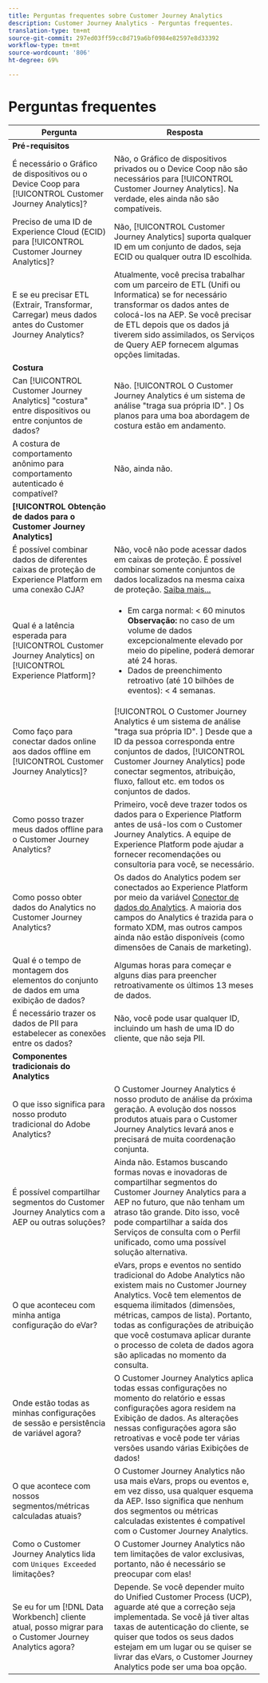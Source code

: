 ```yaml
---
title: Perguntas frequentes sobre Customer Journey Analytics
description: Customer Journey Analytics - Perguntas frequentes.
translation-type: tm+mt
source-git-commit: 297ed03ff59cc8d719a6bf0984e82597e8d33392
workflow-type: tm+mt
source-wordcount: '806'
ht-degree: 69%

---
```



# Perguntas frequentes

| Pergunta | Resposta |
| --- | --- |
| **Pré-requisitos** |  |
| É necessário o Gráfico de dispositivos ou o Device Coop para [!UICONTROL Customer Journey Analytics]? | Não, o Gráfico de dispositivos privados ou o Device Coop não são necessários para [!UICONTROL Customer Journey Analytics]. Na verdade, eles ainda não são compatíveis. |
| Preciso de uma ID de Experience Cloud (ECID) para [!UICONTROL Customer Journey Analytics]? | Não, [!UICONTROL Customer Journey Analytics] suporta qualquer ID em um conjunto de dados, seja ECID ou qualquer outra ID escolhida. |
| E se eu precisar ETL (Extrair, Transformar, Carregar) meus dados antes do Customer Journey Analytics? | Atualmente, você precisa trabalhar com um parceiro de ETL (Unifi ou Informatica) se for necessário transformar os dados antes de colocá-los na AEP. Se você precisar de ETL depois que os dados já tiverem sido assimilados, os Serviços de Query AEP fornecem algumas opções limitadas. |
| **Costura** |  |
| Can [!UICONTROL Customer Journey Analytics] &quot;costura&quot; entre dispositivos ou entre conjuntos de dados? | Não. [!UICONTROL O Customer Journey Analytics é um sistema de análise &quot;traga sua própria ID&quot;. ] Os planos para uma boa abordagem de costura estão em andamento. |
| A costura de comportamento anônimo para comportamento autenticado é compatível? | Não, ainda não. |
| **[!UICONTROL Obtenção de dados para o Customer Journey Analytics]** |  |
| É possível combinar dados de diferentes caixas de proteção de Experience Platform em uma conexão CJA? | Não, você não pode acessar dados em caixas de proteção. É possível combinar somente conjuntos de dados localizados na mesma caixa de proteção. [Saiba mais...](https://docs.adobe.com/content/help/en/analytics-platform/using/cja-connections/create-connection.html#select-sandbox-and-datasets) |
| Qual é a latência esperada para [!UICONTROL Customer Journey Analytics] on [!UICONTROL Experience Platform]? | <ul><li>Em carga normal: &lt; 60 minutos <br>**Observação:** no caso de um volume de dados excepcionalmente elevado por meio do pipeline, poderá demorar até 24 horas.</li><li>Dados de preenchimento retroativo (até 10 bilhões de eventos): &lt; 4 semanas.</li></ul> |
| Como faço para conectar dados online aos dados offline em [!UICONTROL Customer Journey Analytics]? | [!UICONTROL O Customer Journey Analytics é um sistema de análise &quot;traga sua própria ID&quot;. ] Desde que a ID da pessoa corresponda entre conjuntos de dados, [!UICONTROL Customer Journey Analytics] pode conectar segmentos, atribuição, fluxo, fallout etc. em todos os conjuntos de dados. |
| Como posso trazer meus dados offline para o Customer Journey Analytics? | Primeiro, você deve trazer todos os dados para o Experience Platform antes de usá-los com o Customer Journey Analytics. A equipe de Experience Platform pode ajudar a fornecer recomendações ou consultoria para você, se necessário. |
| Como posso obter dados do Analytics no Customer Journey Analytics? | Os dados do Analytics podem ser conectados ao Experience Platform por meio da variável [Conector de dados do Analytics](https://docs.adobe.com/content/help/en/experience-platform/sources/connectors/adobe-applications/analytics.html). A maioria dos campos do Analytics é trazida para o formato XDM, mas outros campos ainda não estão disponíveis (como dimensões de Canais de marketing). |
| Qual é o tempo de montagem dos elementos do conjunto de dados em uma exibição de dados? | Algumas horas para começar e alguns dias para preencher retroativamente os últimos 13 meses de dados. |
| É necessário trazer os dados de PII para estabelecer as conexões entre os dados? | Não, você pode usar qualquer ID, incluindo um hash de uma ID do cliente, que não seja PII. |
| **Componentes tradicionais do Analytics** |  |
| O que isso significa para nosso produto tradicional do Adobe Analytics? | O Customer Journey Analytics é nosso produto de análise da próxima geração. A evolução dos nossos produtos atuais para o Customer Journey Analytics levará anos e precisará de muita coordenação conjunta. |
| É possível compartilhar segmentos do Customer Journey Analytics com a AEP ou outras soluções? | Ainda não. Estamos buscando formas novas e inovadoras de compartilhar segmentos do Customer Journey Analytics para a AEP no futuro, que não tenham um atraso tão grande. Dito isso, você pode compartilhar a saída dos Serviços de consulta com o Perfil unificado, como uma possível solução alternativa. |
| O que aconteceu com minha antiga configuração do eVar? | eVars, props e eventos no sentido tradicional do Adobe Analytics não existem mais no Customer Journey Analytics. Você tem elementos de esquema ilimitados (dimensões, métricas, campos de lista). Portanto, todas as configurações de atribuição que você costumava aplicar durante o processo de coleta de dados agora são aplicadas no momento da consulta. |
| Onde estão todas as minhas configurações de sessão e persistência de variável agora? | O Customer Journey Analytics aplica todas essas configurações no momento do relatório e essas configurações agora residem na Exibição de dados. As alterações nessas configurações agora são retroativas e você pode ter várias versões usando várias Exibições de dados! |
| O que acontece com nossos segmentos/métricas calculadas atuais? | O Customer Journey Analytics não usa mais eVars, props ou eventos e, em vez disso, usa qualquer esquema da AEP. Isso significa que nenhum dos segmentos ou métricas calculadas existentes é compatível com o Customer Journey Analytics. |
| Como o Customer Journey Analytics lida com `Uniques Exceeded` limitações? | O Customer Journey Analytics não tem limitações de valor exclusivas, portanto, não é necessário se preocupar com elas! |
| Se eu for um [!DNL Data Workbench] cliente atual, posso migrar para o Customer Journey Analytics agora? | Depende. Se você depender muito do Unified Customer Process (UCP), aguarde até que a correção seja implementada. Se você já tiver altas taxas de autenticação do cliente, se quiser que todos os seus dados estejam em um lugar ou se quiser se livrar das eVars, o Customer Journey Analytics pode ser uma boa opção. |

